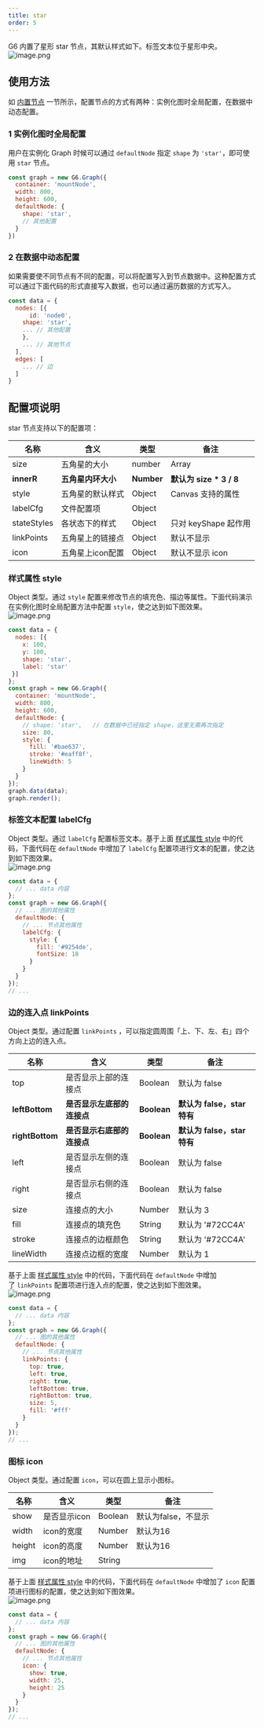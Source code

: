 ```yaml
---
title: star
order: 5
---
```


G6 内置了星形 star 节点，其默认样式如下。标签文本位于星形中央。<br />![image.png](https://cdn.nlark.com/yuque/0/2019/png/156681/1570871484482-49e8f166-c927-475c-9f33-446f4ea2f995.png#align=left&display=inline&height=99&name=image.png&originHeight=198&originWidth=206&search=&size=24594&status=done&width=103)


## 使用方法
如 [内置节点](../defaultNode) 一节所示，配置节点的方式有两种：实例化图时全局配置，在数据中动态配置。


### 1 实例化图时全局配置
用户在实例化 Graph 时候可以通过 `defaultNode` 指定 `shape` 为 `'star'`，即可使用 `star` 节点。
```javascript
const graph = new G6.Graph({
  container: 'mountNode',
  width: 800,
  height: 600,
  defaultNode: {
    shape: 'star',
    // 其他配置
  }
})
```


### 2 在数据中动态配置
如果需要使不同节点有不同的配置，可以将配置写入到节点数据中。这种配置方式可以通过下面代码的形式直接写入数据，也可以通过遍历数据的方式写入。
```javascript
const data = {
  nodes: [{
	  id: 'node0',
    shape: 'star',
    ... // 其他配置
    },
    ... // 其他节点
  ],
  edges: [
    ... // 边
  ]
}
```


## 配置项说明
star 节点支持以下的配置项：

| 名称 | 含义 | 类型 | 备注 |
| --- | --- | --- | --- |
| size | 五角星的大小 | number | Array | size 表示外环的大小 |
| **innerR** | **五角星内环大小** | **Number** | **默认为 size * 3 / 8** |
| style | 五角星的默认样式 | Object | Canvas 支持的属性 |
| labelCfg | 文件配置项 | Object |  |
| stateStyles | 各状态下的样式 | Object | 只对 keyShape 起作用 |
| linkPoints | 五角星上的链接点 | Object | 默认不显示 |
| icon | 五角星上icon配置 | Object | 默认不显示 icon |



### 样式属性 style
Object 类型。通过 `style` 配置来修改节点的填充色、描边等属性。下面代码演示在实例化图时全局配置方法中配置 `style`，使之达到如下图效果。<br />![image.png](https://cdn.nlark.com/yuque/0/2019/png/156681/1570871601433-6d20ec22-a48b-4247-9d12-042f831b9f25.png#align=left&display=inline&height=130&name=image.png&originHeight=260&originWidth=286&search=&size=41765&status=done&width=143)
```javascript
const data = {
  nodes: [{
    x: 100,
    y: 100,
    shape: 'star',
    label: 'star'
 }]
};
const graph = new G6.Graph({
  container: 'mountNode',
  width: 800,
  height: 600,
  defaultNode: {
    // shape: 'star',   // 在数据中已经指定 shape，这里无需再次指定
    size: 80,
    style: {
      fill: '#bae637',
      stroke: '#eaff8f',
      lineWidth: 5
    }
  }
});
graph.data(data);
graph.render();
```


### 标签文本配置 labelCfg
Object 类型。通过 `labelCfg` 配置标签文本。基于上面 [样式属性 style](#样式属性-style) 中的代码，下面代码在 `defaultNode` 中增加了 `labelCfg` 配置项进行文本的配置，使之达到如下图效果。<br />![image.png](https://cdn.nlark.com/yuque/0/2019/png/156681/1570871650810-f55fd03b-d3b9-434b-8574-80457919a4ee.png#align=left&display=inline&height=140&name=image.png&originHeight=280&originWidth=270&search=&size=43219&status=done&width=135)
```javascript
const data = {
  // ... data 内容
};
const graph = new G6.Graph({
  // ... 图的其他属性
  defaultNode: {
    // ... 节点其他属性
    labelCfg: {
      style: {
        fill: '#9254de',
        fontSize: 18
      }
    }
  }
});
// ...
```


### 边的连入点 linkPoints
Object 类型。通过配置 `linkPoints` ，可以指定圆周围「上、下、左、右」四个方向上边的连入点。

| 名称 | 含义 | 类型 | 备注 |
| --- | --- | --- | --- |
| top | 是否显示上部的连接点 | Boolean | 默认为 false |
| **leftBottom** | **是否显示左底部的连接点** | **Boolean** | **默认为 false，star 特有** |
| **rightBottom** | **是否显示右底部的连接点** | **Boolean** | **默认为 false，star 特有** |
| left | 是否显示左侧的连接点 | Boolean | 默认为 false |
| right | 是否显示右侧的连接点 | Boolean | 默认为 false |
| size | 连接点的大小 | Number | 默认为 3 |
| fill | 连接点的填充色 | String | 默认为 '#72CC4A' |
| stroke | 连接点的边框颜色 | String | 默认为 '#72CC4A' |
| lineWidth | 连接点边框的宽度 | Number | 默认为 1 |


基于上面 [样式属性 style](#样式属性-style) 中的代码，下面代码在 `defaultNode` 中增加了 `linkPoints` 配置项进行连入点的配置，使之达到如下图效果。<br />![image.png](https://cdn.nlark.com/yuque/0/2019/png/156681/1570871729271-d7d073e0-fc68-4017-afb6-db319d8a1295.png#align=left&display=inline&height=138&name=image.png&originHeight=276&originWidth=304&search=&size=48656&status=done&width=152)
```javascript
const data = {
  // ... data 内容
};
const graph = new G6.Graph({
  // ... 图的其他属性
  defaultNode: {
    // ... 节点其他属性
    linkPoints: {
      top: true,
      left: true,
      right: true,
      leftBottom: true,
      rightBottom: true,
      size: 5,
      fill: '#fff'
    }
  }
});
// ...
```


### 图标 icon
Object 类型。通过配置 `icon`，可以在圆上显示小图标。

| 名称 | 含义 | 类型 | 备注 |
| --- | --- | --- | --- |
| show | 是否显示icon | Boolean | 默认为false，不显示 |
| width | icon的宽度 | Number | 默认为16 |
| height | icon的高度 | Number | 默认为16 |
| img | icon的地址 | String |  |


基于上面 [样式属性 style](#样式属性-style) 中的代码，下面代码在 `defaultNode` 中增加了 `icon` 配置项进行图标的配置，使之达到如下图效果。<br />![image.png](https://cdn.nlark.com/yuque/0/2019/png/156681/1570871824251-ad5b0fde-d6fb-40d3-8d4b-4b8d7e5abe46.png#align=left&display=inline&height=139&name=image.png&originHeight=278&originWidth=288&search=&size=51678&status=done&width=144)
```javascript
const data = {
  // ... data 内容
};
const graph = new G6.Graph({
  // ... 图的其他属性
  defaultNode: {
    // ... 节点其他属性
    icon: {
      show: true,
      width: 25,
      height: 25
    }
  }
});
// ...
```

